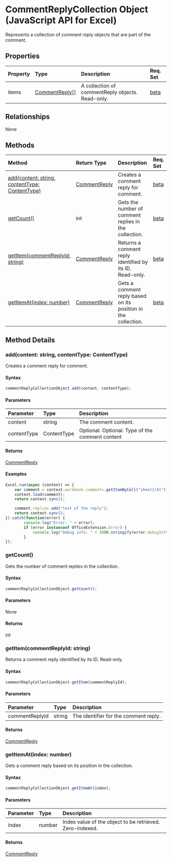 # CommentReplyCollection Object (JavaScript API for Excel)

Represents a collection of comment reply objects that are part of the comment.

## Properties

| Property	   | Type	|Description| Req. Set|
|:---------------|:--------|:----------|:----|
|items|[CommentReply[]](commentreply.md)|A collection of commentReply objects. Read-only.|[beta](../requirement-sets/excel-api-requirement-sets.md)|

## Relationships
None


## Methods

| Method		   | Return Type	|Description| Req. Set|
|:---------------|:--------|:----------|:----|
|[add(content: string, contentType: ContentType)](#addcontent-string-contenttype-contenttype)|[CommentReply](commentreply.md)|Creates a comment reply for comment.|[beta](../requirement-sets/excel-api-requirement-sets.md)|
|[getCount()](#getcount)|int|Gets the number of comment replies in the collection.|[beta](../requirement-sets/excel-api-requirement-sets.md)|
|[getItem(commentReplyId: string)](#getitemcommentreplyid-string)|[CommentReply](commentreply.md)|Returns a comment reply identified by its ID. Read-only.|[beta](../requirement-sets/excel-api-requirement-sets.md)|
|[getItemAt(index: number)](#getitematindex-number)|[CommentReply](commentreply.md)|Gets a comment reply based on its position in the collection.|[beta](../requirement-sets/excel-api-requirement-sets.md)|

## Method Details


### add(content: string, contentType: ContentType)
Creates a comment reply for comment.

#### Syntax
```js
commentReplyCollectionObject.add(content, contentType);
```

#### Parameters
| Parameter	   | Type	|Description|
|:---------------|:--------|:----------|
|content|string|The comment content.|
|contentType|ContentType|Optional. Optional. Type of the comment content|

#### Returns
[CommentReply](commentreply.md)

#### Examples
```js
Excel.run(async (context) => {
    var comment = context.workbook.comments.getItemByCell("sheet1!A1");
    context.load(comment);
    return context.sync();

    comment.replies.add("text of the reply");
    return context.sync();
}).catch(function(error) {
		console.log("Error: " + error);
		if (error instanceof OfficeExtension.Error) {
			console.log("Debug info: " + JSON.stringify(error.debugInfo));
		}
});
```
### getCount()
Gets the number of comment replies in the collection.

#### Syntax
```js
commentReplyCollectionObject.getCount();
```

#### Parameters
None

#### Returns
int

### getItem(commentReplyId: string)
Returns a comment reply identified by its ID. Read-only.

#### Syntax
```js
commentReplyCollectionObject.getItem(commentReplyId);
```

#### Parameters
| Parameter	   | Type	|Description|
|:---------------|:--------|:----------|
|commentReplyId|string|The identifier for the comment reply.|

#### Returns
[CommentReply](commentreply.md)

### getItemAt(index: number)
Gets a comment reply based on its position in the collection.

#### Syntax
```js
commentReplyCollectionObject.getItemAt(index);
```

#### Parameters
| Parameter	   | Type	|Description|
|:---------------|:--------|:----------|
|index|number|Index value of the object to be retrieved. Zero-indexed.|

#### Returns
[CommentReply](commentreply.md)
